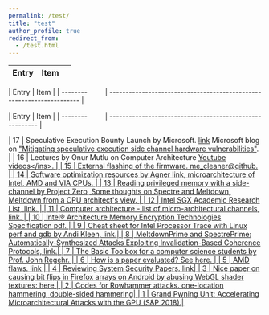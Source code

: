 ```yaml
---
permalink: /test/
title: "test"
author_profile: true
redirect_from: 
  - /test.html
---
```

| Entry            | Item   |                                                              |
| --------         | ------ | ------------------------------------------------------------ |

| Entry            | Item                                                                  |
| --------         | --------------------------------------------------------------------- |

| Entry            | Item                                                     |
| --------         | -------------------------------------------------------- |

| 17 | Speculative Execution Bounty Launch by Microsoft. [link](https://blogs.technet.microsoft.com/msrc/2018/03/14/speculative-execution-bounty-launch/) Microsoft blog on ["Mitigating speculative execution side channel hardware vulnerabilities"](https://blogs.technet.microsoft.com/srd/2018/03/15/mitigating-speculative-execution-side-channel-hardware-vulnerabilities/). |
| 16 | Lectures by Onur Mutlu on Computer Architecture <ins>[Youtube videos](https://www.youtube.com/playlist?list=PL5Q2soXY2Zi9OhoVQBXYFIZywZXCPl4M_)</ins>. | 
| 15 | External flashing of the firmware. <ins>[me_cleaner@github](https://github.com/corna/me_cleaner/wiki/External-flashing)</ins>. | 
| 14 | Software optimization resources by Agner <ins>[link](http://agner.org/optimize/)</ins>, <ins>[microarchitecture of Intel, AMD and VIA CPUs](http://agner.org/optimize/microarchitecture.pdf)</ins>. | 
| 13 | <ins>[Reading privileged memory with a side-channel by Project Zero](https://googleprojectzero.blogspot.ca/2018/01/reading-privileged-memory-with-side.html)</ins>, <ins>[Some thoughts on Spectre and Meltdown](http://www.daemonology.net/blog/2018-01-17-some-thoughts-on-spectre-and-meltdown.html)</ins>, <ins>[Meltdown from a CPU architect's view](https://www.realworldtech.com/forum/?threadid=174129&curpostid=174159)</ins>. | 
| 12 | Intel SGX Academic Research List, <ins>[link](https://software.intel.com/en-us/sgx/academic-research)</ins>. | 
| 11 | Computer architecture - list of micro-architectural channels, <ins>[link](https://github.com/MattPD/cpplinks/blob/master/comparch.micro.channels.md)</ins>. | 
| 10 | Intel® Architecture Memory Encryption Technologies Specification <ins>[pdf](https://software.intel.com/sites/default/files/managed/a5/16/Multi-Key-Total-Memory-Encryption-Spec.pdf)</ins>. | 
| 9 | Cheat sheet for Intel Processor Trace with Linux perf and gdb by Andi Kleen, <ins>[link](http://halobates.de/blog/p/410)</ins>.| 
| 8 | MeltdownPrime and SpectrePrime: Automatically-Synthesized Attacks Exploiting Invalidation-Based Coherence Protocols, <ins>[link](https://arxiv.org/abs/1802.03802)</ins>.| 
| 7 | <ins>[The Basic Toolbox](https://blog.regehr.org/archives/1578)</ins> for a computer science students by Prof. John Regehr. | 
| 6 | How is a paper evaluated? See <ins>[here](https://nebelwelt.net/blog/20180303-PCexperience.html)</ins>. | 
| 5 | AMD flaws. [link](https://safefirmware.com/amdflaws_whitepaper.pdf) | 
| 4 | Reviewing System Security Papers. [link](https://www.sigarch.org/reviewing-system-security-papers/)| 
| 3 | Nice paper on causing bit flips in Firefox arrays on Android by abusing WebGL shader textures: [here](https://csdl.computer.org/csdl/proceedings/sp/2018/4353/00/435301a357.pdf) | 
| 2 | Codes for Rowhammer attacks. [one-location hammering](https://github.com/IAIK/flipfloyd), [double-sided hammering](https://github.com/IAIK/rowhammerjs/tree/master/native)| 
| 1 | Grand Pwning Unit: Accelerating Microarchitectural Attacks with the GPU (S&P 2018).| 
